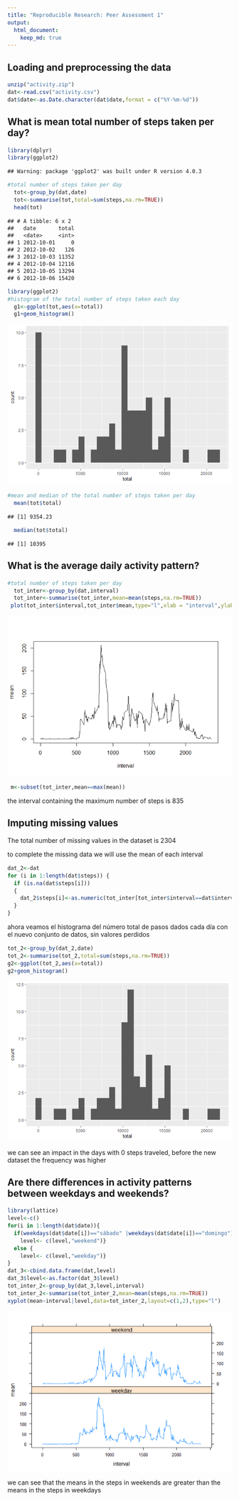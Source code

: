 ```yaml
---
title: "Reproducible Research: Peer Assessment 1"
output: 
  html_document:
    keep_md: true
---
```



## Loading and preprocessing the data



```r
unzip("activity.zip")
dat<-read.csv("activity.csv")
dat$date<-as.Date.character(dat$date,format = c("%Y-%m-%d"))
```

## What is mean total number of steps taken per day?


```r
library(dplyr)
library(ggplot2)
```

```
## Warning: package 'ggplot2' was built under R version 4.0.3
```

```r
#total number of steps taken per day
  tot<-group_by(dat,date)
  tot<-summarise(tot,total=sum(steps,na.rm=TRUE))
  head(tot)
```

```
## # A tibble: 6 x 2
##   date       total
##   <date>     <int>
## 1 2012-10-01     0
## 2 2012-10-02   126
## 3 2012-10-03 11352
## 4 2012-10-04 12116
## 5 2012-10-05 13294
## 6 2012-10-06 15420
```

```r
library(ggplot2)
#histogram of the total number of steps taken each day
  g1<-ggplot(tot,aes(x=total))
  g1+geom_histogram()
```

![](PA1_template_files/figure-html/unnamed-chunk-4-1.png)<!-- -->

```r
#mean and median of the total number of steps taken per day
  mean(tot$total)
```

```
## [1] 9354.23
```

```r
  median(tot$total)
```

```
## [1] 10395
```

## What is the average daily activity pattern?


```r
#total number of steps taken per day
  tot_inter<-group_by(dat,interval)
  tot_inter<-summarise(tot_inter,mean=mean(steps,na.rm=TRUE))
 plot(tot_inter$interval,tot_inter$mean,type="l",xlab = "interval",ylab="mean")
```

![](PA1_template_files/figure-html/unnamed-chunk-6-1.png)<!-- -->

```r
 m<-subset(tot_inter,mean==max(mean))
```
the interval containing the maximum number of steps is 835



## Imputing missing values
The total number of missing values in the dataset is 2304


to complete the missing data we will use the mean of each interval



```r
dat_2<-dat
for (i in 1:length(dat$steps)) {
  if (is.na(dat$steps[i]))
  {
    dat_2$steps[i]<-as.numeric(tot_inter[tot_inter$interval==dat$interval[i],"mean"])
  }
}
```
ahora veamos el histograma del número total de pasos dados cada día con el nuevo conjunto de datos, sin valores perdidos


```r
tot_2<-group_by(dat_2,date)
tot_2<-summarise(tot_2,total=sum(steps,na.rm=TRUE))
g2<-ggplot(tot_2,aes(x=total))
g2+geom_histogram()
```

![](PA1_template_files/figure-html/unnamed-chunk-8-1.png)<!-- -->

we can see an impact in the days with 0 steps traveled, before the new dataset the frequency was higher

## Are there differences in activity patterns between weekdays and weekends?

```r
library(lattice)
level<-c()
for(i in 1:length(dat$date)){
  if(weekdays(dat$date[i])=="sábado" |weekdays(dat$date[i])=="domingo"){
    level<- c(level,"weekend")}
  else {
    level<- c(level,"weekday")}
}
dat_3<-cbind.data.frame(dat,level)
dat_3$level<-as.factor(dat_3$level)
tot_inter_2<-group_by(dat_3,level,interval)
tot_inter_2<-summarise(tot_inter_2,mean=mean(steps,na.rm=TRUE))
xyplot(mean~interval|level,data=tot_inter_2,layout=c(1,2),type="l")
```

![](PA1_template_files/figure-html/unnamed-chunk-9-1.png)<!-- -->


we can see that the means in the steps in weekends are greater than the means in the steps in weekdays 

